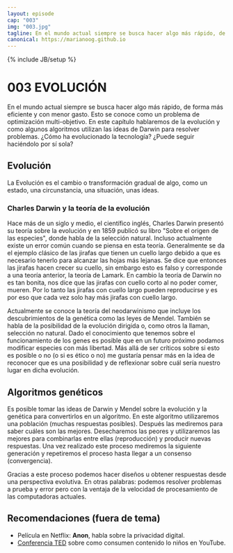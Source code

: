 ```yaml
---
layout: episode
cap: "003"
img: "003.jpg"
tagline: En el mundo actual siempre se busca hacer algo más rápido, de forma más eficiente y con menor gasto. Esto se conoce como un problema de optimización multi-objetivo. En este capítulo hablaremos de la evolución y como algunos algoritmos utilizan las ideas de Darwin para resolver problemas. ¿Cómo ha evolucionado la tecnología? ¿Puede seguir haciéndolo por sí sola?
canonical: https://marianoog.github.io
---
```

{% include JB/setup %}

# 003 EVOLUCIÓN

En el mundo actual siempre se busca hacer algo más rápido, de forma más eficiente y con menor gasto. Esto se conoce como un problema de optimización multi-objetivo. En este capítulo hablaremos de la evolución y como algunos algoritmos utilizan las ideas de Darwin para resolver problemas. ¿Cómo ha evolucionado la tecnología? ¿Puede seguir haciéndolo por sí sola?

## Evolución

La Evolución es el cambio o transformación gradual de algo, como un estado, una circunstancia, una situación, unas ideas.

### Charles Darwin y la teoría de la evolución

Hace más de un siglo y medio, el científico inglés, Charles Darwin presentó su teoría sobre la evolución y en 1859 publicó su libro "Sobre el origen de las especies", donde habla de la selección natural. Incluso actualmente existe un error común cuando se piensa en esta teoría. Generalmente se da el ejemplo clásico de las jirafas que tienen un cuello largo debido a que es necesario tenerlo para alcanzar las hojas más lejanas. Se dice que entonces las jirafas hacen crecer su cuello, sin embargo esto es falso y corresponde a una teoría anterior, la teoría de Lamark. En cambio la teoría de Darwin no es tan bonita, nos dice que las jirafas con cuello corto al no poder comer, mueren. Por lo tanto las jirafas con cuello largo pueden reproducirse y es por eso que cada vez solo hay más jirafas con cuello largo.

Actualmente se conoce la teoría del neodarwinismo que incluye los descubrimientos de la genética como las leyes de Mendel. También se habla de la posibilidad de la evolución dirigida o, como otros la llaman, selección no natural. Dado el conocimiento que tenemos sobre el funcionamiento de los genes es posible que en un futuro próximo podamos modificar especies con más libertad. Más allá de ser críticos sobre si esto es posible o no (o si es ético o no) me gustaría pensar más en la idea de reconocer que es una posibilidad y de reflexionar sobre cuál sería nuestro lugar en dicha evolución.

## Algoritmos genéticos

Es posible tomar las ideas de Darwin y Mendel sobre la evolución y la genética para convertirlos en un algoritmo. En este algoritmo utilizaremos una población (muchas respuestas posibles). Después las mediremos para saber cuáles son las mejores. Desecharemos las peores y utilizaremos las mejores para combinarlas entre ellas (reproducción) y producir nuevas respuestas. Una vez realizado este proceso mediremos la siguiente generación y repetiremos el proceso hasta llegar a un consenso (convergencia).

Gracias a este proceso podemos hacer diseños u obtener respuestas desde una perspectiva evolutiva. En otras palabras: podemos resolver problemas a prueba y error pero con la ventaja de la velocidad de procesamiento de las computadoras actuales.

## Recomendaciones (fuera de tema)

* Película en Netflix: **Anon**, habla sobre la privacidad digital.
* [Conferencia TED](https://www.ted.com/talks/james_bridle_the_nightmare_videos_of_childrens_youtube_and_what_s_wrong_with_the_internet_today/discussion) sobre como consumen contenido lo niños en YouTube.
